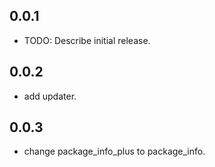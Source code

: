## 0.0.1

* TODO: Describe initial release.

## 0.0.2

* add updater.

## 0.0.3

* change package_info_plus to package_info.